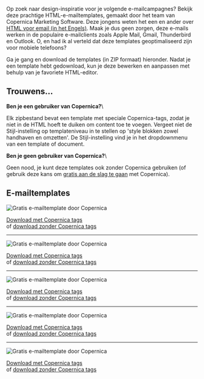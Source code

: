 Op zoek naar design-inspiratie voor je volgende e-mailcampagnes? Bekijk
deze prachtige HTML-e-mailtemplates, gemaakt door het team van Copernica
Marketing Software. Deze jongens weten het een en ander over [HTML voor
email (in het Engels)](./html-richtlijnen-voor-e-mail-herzien.md "html voor email").
Maak je dus geen zorgen, deze e-mails werken in de populaire
e-mailclients zoals Apple Mail, Gmail, Thunderbird en Outlook. O, en had
ik al verteld dat deze templates geoptimaliseerd zijn voor mobiele
telefoons?

Ga je gang en download de templates (in ZIP formaat) hieronder. Nadat je
een template hebt gedownload, kun je deze bewerken en aanpassen met
behulp van je favoriete HTML-editor.

Trouwens...
-----------

**Ben je een gebruiker van Copernica?**\

Elk zipbestand bevat een template met speciale Copernica-tags, zodat je
niet in de HTML hoeft te duiken om content toe te voegen. Vergeet niet
de Stijl-instelling op templateniveau in te stellen op 'style blokken
zowel handhaven en omzetten'. De Stijl-instelling vind je in het
dropdownmenu van een template of document.

**Ben je geen gebruiker van Copernica?**\

Geen nood, je kunt deze templates ook zonder Copernica gebruiken (of
gebruik deze kans om [gratis aan de slag te
gaan](https://www.copernica.com/nl/copernica-proberen "Probeer Copernica gratis")
met Copernica).

E-mailtemplates
---------------

![Gratis e-mailtemplate door
Copernica](../images/html-email-template-copernica-1.jpg)

[Download met Copernica
tags](articlesblog/template-1-with-copernica-tags.zip) \
 of [download zonder Copernica
tags](articlesblog/template-1-without-copernica-tags.zip)

* * * * *

![Gratis e-mailtemplate door
Copernica](../images/html-email-template-copernica-2.jpg)

[Download met Copernica
tags](articlesblog/template-2-with-copernica-tags.zip) \
 of [download zonder Copernica
tags](articlesblog/template-2-without-copernica-tags.zip)

* * * * *

![Gratis e-mailtemplate door
Copernica](../images/html-email-template-copernica-3.jpg)

[Download met Copernica
tags](articlesblog/template-3-with-copernica-tags.zip) \
 of [download zonder Copernica
tags](articlesblog/template-3-without-copernica-tags.zip)

* * * * *

![Gratis e-mailtemplate door
Copernica](../images/html-email-template-copernica-4.jpg)

[Download met Copernica
tags](articlesblog/template-4-with-copernica-tags.zip) \
 of [download zonder Copernica
tags](articlesblog/template-4-without-copernica-tags.zip)

* * * * *

![Gratis e-mailtemplate door
Copernica](../images/html-email-template-copernica-5.jpg)

[Download met Copernica
tags](articlesblog/template-5-with-copernica-tags.zip) \
 of [download zonder Copernica
tags](articlesblog/template-5-without-copernica-tags.zip)
